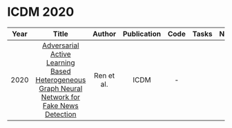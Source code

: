 # ICDM 2020

| Year |                                                       Title                                                       |   Author    | Publication | Code | Tasks | Notes | Datasets| Notions |
|:----:|:-----------------------------------------------------------------------------------------------------------------:|:-----------:|:-----------:|:----:|:----:|:-----:|:-----:|:-----:|
| 2020 | [Adversarial Active Learning Based Heterogeneous Graph Neural Network for Fake News Detection](https://www.computer.org/csdl/proceedings-article/icdm/2020/831600a452/1r54InZt5Vm) | Ren et al. |    ICDM     |  -   |      |       |
